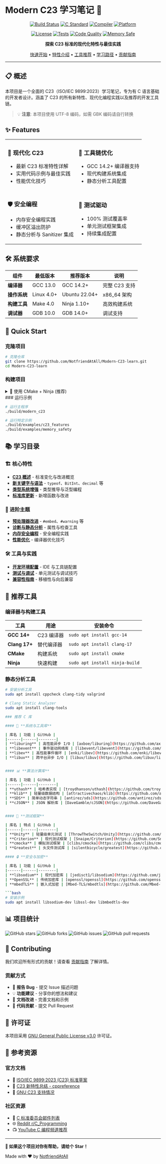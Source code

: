 # Modern C23 学习笔记 🚀

<div align="center">

[![Build Status](https://img.shields.io/badge/build-passing-brightgreen.svg?style=for-the-badge&logo=github-actions&logoColor=white)](https://github.com/NotfriendAtAll/Modern-C23-learn)
[![C Standard](https://img.shields.io/badge/C-23-blue.svg?style=for-the-badge&logo=c&logoColor=white)](https://en.cppreference.com/w/c/23)
[![Compiler](https://img.shields.io/badge/GCC-14.2+-red.svg?style=for-the-badge&logo=gnu&logoColor=white)](https://gcc.gnu.org/)
[![Platform](https://img.shields.io/badge/Linux-x86__64-orange.svg?style=for-the-badge&logo=linux&logoColor=white)](https://www.kernel.org/)

[![License](https://img.shields.io/badge/License-GPL_v3.0-green.svg?style=for-the-badge&logo=open-source-initiative&logoColor=white)](LICENSE)
[![Tests](https://img.shields.io/badge/Tests-100%25_Pass-success.svg?style=for-the-badge&logo=checkmarx&logoColor=white)](https://github.com/NotfriendAtAll/Modern-C23-learn)
[![Code Quality](https://img.shields.io/badge/Quality-A+-blueviolet.svg?style=for-the-badge&logo=codacy&logoColor=white)](https://github.com/NotfriendAtAll/Modern-C23-learn)
[![Memory Safe](https://img.shields.io/badge/Memory-Safe-yellow.svg?style=for-the-badge&logo=shield&logoColor=white)](https://github.com/NotfriendAtAll/Modern-C23-learn)

**探索 C23 标准的现代化特性与最佳实践**

[快速开始](#-quick-start) • [特性介绍](#-features) • [工具推荐](#-recommended-tools) • [学习路径](#-learning-path) • [贡献指南](#-contributing)

</div>

---

## 📋 概述

本项目是一个全面的 C23（ISO/IEC 9899:2023）学习笔记，专为有 C 语言基础的开发者设计。涵盖了 C23 的所有新特性、现代化编程实践以及推荐的开发工具链。

> 💡 **注意**: 本项目使用 UTF-8 编码，如需 GBK 编码请自行转换

## ✨ Features

<table>
<tr>
<td>

### 🚀 **现代化 C23**
- 最新 C23 标准特性详解
- 实用代码示例与最佳实践
- 性能优化技巧

</td>
<td>

### 🔧 **工具链优化**
- GCC 14.2+ 编译器支持
- 现代构建系统集成
- 静态分析工具配置

</td>
</tr>
<tr>
<td>

### 🛡️ **安全编程**
- 内存安全编程实践
- 缓冲区溢出防护
- 静态分析与 Sanitizer 集成

</td>
<td>

### 🧪 **测试驱动**
- 100% 测试覆盖率
- 单元测试框架集成
- 持续集成配置

</td>
</tr>
</table>

## 🛠️ 系统要求

| 组件 | 最低版本 | 推荐版本 | 说明 |
|------|----------|----------|------|
| **编译器** | GCC 13.0 | GCC 14.2+ | 完整 C23 支持 |
| **操作系统** | Linux 4.0+ | Ubuntu 22.04+ | x86_64 架构 |
| **构建工具** | Make 4.0 | Ninja 1.10+ | 高效构建系统 |
| **调试器** | GDB 10.0 | GDB 14.0+ | 调试支持 |

## 🚀 Quick Start

### 克隆项目

```bash
# 克隆仓库
git clone https://github.com/NotfriendAtAll/Modern-C23-learn.git
cd Modern-C23-learn
```

### 构建项目

<details>
<summary>🔨 使用 CMake + Ninja (推荐)</summary>

```bash
# 配置构建
cmake -G Ninja -B build -DCMAKE_BUILD_TYPE=Release

# 编译
cmake --build build

# 运行测试
ctest --test-dir build --output-on-failure
```
</details>
### 运行示例

```bash
# 运行主程序
./build/modern_c23

# 运行特定示例
./build/examples/c23_features
./build/examples/memory_safety
```

## 📚 学习目录

### 🏗️ 核心特性

- [**C23 概述**](docs/overview.md) - 标准变化与改进概览
- [**新关键字与语法**](docs/syntax.md) - `typeof`、`BitInt`、`decimal` 等
- [**类型系统增强**](docs/types.md) - 类型推导与泛型编程
- [**标准库更新**](docs/stdlib.md) - 新增函数与改进

### 🔧 进阶主题

- [**预处理器改进**](docs/preprocessor.md) - `#embed`、`#warning` 等
- [**诊断与静态分析**](docs/diagnostics.md) - 属性与检查工具
- [**内存安全编程**](docs/memory_safety.md) - 安全编程实践
- [**性能优化**](docs/performance.md) - 编译器优化技巧

### 🛠️ 工具与实践

- [**开发环境配置**](docs/development_setup.md) - IDE 与工具链配置
- [**测试与调试**](docs/testing_debugging.md) - 单元测试与调试技巧
- [**兼容性指南**](docs/compatibility.md) - 移植性与向后兼容

## 🧰 推荐工具

### 编译器与构建工具

| 工具 | 用途 | 安装命令 |
|------|------|----------|
| **GCC 14+** | C23 编译器 | `sudo apt install gcc-14` |
| **Clang 17+** | 替代编译器 | `sudo apt install clang-17` |
| **CMake** | 构建系统 | `sudo apt install cmake` |
| **Ninja** | 快速构建 | `sudo apt install ninja-build` |

### 静态分析工具

```bash
# 安装分析工具
sudo apt install cppcheck clang-tidy valgrind

# Clang Static Analyzer
sudo apt install clang-tools

### 推荐 C 库

#### 🔧 **系统与工具库**

| 库名 | 功能 | GitHub |
|------|------|--------|
| **liburing** | 高性能异步 I/O | [axboe/liburing](https://github.com/axboe/liburing) |
| **libevent** | 事件驱动网络库 | [libevent/libevent](https://github.com/libevent/libevent) |
| **libev** | 高性能事件循环 | [enki/libev](https://github.com/enki/libev) |
| **libuv** | 跨平台异步 I/O | [libuv/libuv](https://github.com/libuv/libuv) |


#### 📊 **算法计算库**

| 库名 | 功能 | GitHub |
|------|------|--------|
| **uthash** | 哈希表实现 | [troydhanson/uthash](https://github.com/troydhanson/uthash) |
| **klib** | 轻量级数据结构 | [attractivechaos/klib](https://github.com/attractivechaos/klib) |
| **SDS** | 简单动态字符串 | [antirez/sds](https://github.com/antirez/sds) |
| **cJSON** | JSON 解析库 | [DaveGamble/cJSON](https://github.com/DaveGamble/cJSON) |


#### 🧪 **测试框架**

| 库名 | 特点 | GitHub |
|------|------|--------|
| **Unity** | 轻量级单元测试 | [ThrowTheSwitch/Unity](https://github.com/ThrowTheSwitch/Unity) |
| **Criterion** | 现代测试框架 | [Snaipe/Criterion](https://github.com/Snaipe/Criterion) |
| **cmocka** | 模拟测试框架 | [clibs/cmocka](https://github.com/clibs/cmocka) |
| **Greatest** | 头文件测试库 | [silentbicycle/greatest](https://github.com/silentbicycle/greatest) |

#### 🔒 **安全与加密**

| 库名 | 功能 | GitHub |
|------|------|--------|
| **libsodium** | 现代加密库 | [jedisct1/libsodium](https://github.com/jedisct1/libsodium) |
| **OpenSSL** | 传统加密库 | [openssl/openssl](https://github.com/openssl/openssl) |
| **mbedTLS** | 嵌入式加密 | [Mbed-TLS/mbedtls](https://github.com/Mbed-TLS/mbedtls) |

```bash
# 安装示例
sudo apt install libsodium-dev libssl-dev libmbedtls-dev
```

## 📊 项目统计

![GitHub stars](https://img.shields.io/github/stars/NotfriendAtAll/Modern-C23-learn?style=social)
![GitHub forks](https://img.shields.io/github/forks/NotfriendAtAll/Modern-C23-learn?style=social)
![GitHub issues](https://img.shields.io/github/issues/NotfriendAtAll/Modern-C23-learn)
![GitHub pull requests](https://img.shields.io/github/issues-pr/NotfriendAtAll/Modern-C23-learn)


## 🤝 Contributing

我们欢迎所有形式的贡献！请查看 [贡献指南](CONTRIBUTING.md) 了解详情。

### 贡献方式

- 🐛 **报告 Bug** - 提交 Issue 描述问题
- 💡 **功能建议** - 分享你的想法和建议  
- 📝 **文档改进** - 完善文档和示例
- 🔧 **代码贡献** - 提交 Pull Request

## 📄 许可证

本项目采用 [GNU General Public License v3.0](LICENSE) 许可证。

## 🔗 参考资源

### 官方文档

- 📘 [ISO/IEC 9899:2023 (C23) 标准草案](https://www.open-std.org/jtc1/sc22/wg14/www/docs/n3096.pdf)
- 📖 [C23 新特性总结 - cppreference](https://en.cppreference.com/w/c/23)
- 🔧 [GNU C23 支持情况](https://gcc.gnu.org/gcc-13/changes.html#c)

### 社区资源

- 💬 [C 标准委员会邮件列表](https://www.open-std.org/jtc1/sc22/wg14/)
- 🌐 [Reddit r/C_Programming](https://www.reddit.com/r/C_Programming/)
- 📺 [YouTube C 编程频道推荐](docs/resources.md#youtube-channels)

---

**🌟 如果这个项目对你有帮助，请给个 Star！**

Made with ❤️ by [NotfriendAtAll](https://github.com/NotfriendAtAll)
